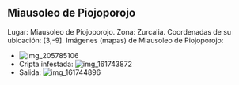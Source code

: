 ## Miausoleo de Piojoporojo
Lugar: Miausoleo de Piojoporojo.
Zona: Zurcalia.
Coordenadas de su ubicación: [3,-9].
Imágenes (mapas) de Miausoleo de Piojoporojo:
- ![img_205785106](https://media.discordapp.net/attachments/1115311447145193482/1115347857428459550/205785106.jpg)
- Cripta infestada: ![img_161743872](https://media.discordapp.net/attachments/1115311447145193482/1115333001111412858/161743872.jpg)
- Salida: ![img_161744896](https://media.discordapp.net/attachments/1115311447145193482/1115333002701054075/161744896.jpg)